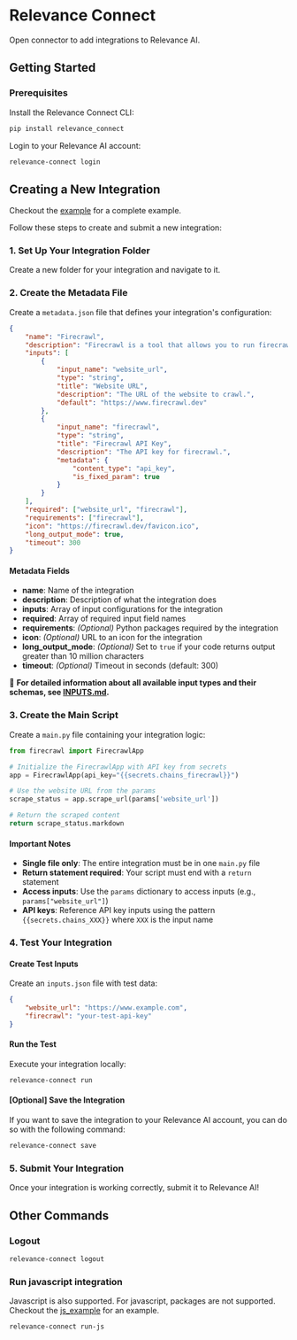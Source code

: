 # Relevance Connect

Open connector to add integrations to Relevance AI.

## Getting Started

### Prerequisites

Install the Relevance Connect CLI:

```bash
pip install relevance_connect
```

Login to your Relevance AI account:
```bash
relevance-connect login
```

## Creating a New Integration

Checkout the [example](example) for a complete example.

Follow these steps to create and submit a new integration:

### 1. Set Up Your Integration Folder

Create a new folder for your integration and navigate to it.

### 2. Create the Metadata File

Create a `metadata.json` file that defines your integration's configuration:

```json
{
    "name": "Firecrawl",
    "description": "Firecrawl is a tool that allows you to run firecrawl.",
    "inputs": [
        {
            "input_name": "website_url",
            "type": "string",
            "title": "Website URL",
            "description": "The URL of the website to crawl.",
            "default": "https://www.firecrawl.dev"
        },
        {
            "input_name": "firecrawl",
            "type": "string",
            "title": "Firecrawl API Key",
            "description": "The API key for firecrawl.",
            "metadata": {
                "content_type": "api_key",
                "is_fixed_param": true
            }
        }
    ],
    "required": ["website_url", "firecrawl"],
    "requirements": ["firecrawl"],
    "icon": "https://firecrawl.dev/favicon.ico",
    "long_output_mode": true,
    "timeout": 300
}
```

#### Metadata Fields

- **name**: Name of the integration
- **description**: Description of what the integration does
- **inputs**: Array of input configurations for the integration
- **required**: Array of required input field names
- **requirements**: *(Optional)* Python packages required by the integration
- **icon**: *(Optional)* URL to an icon for the integration
- **long_output_mode**: *(Optional)* Set to `true` if your code returns output greater than 10 million characters
- **timeout**: *(Optional)* Timeout in seconds (default: 300)

📖 **For detailed information about all available input types and their schemas, see [INPUTS.md](INPUTS.md).**

### 3. Create the Main Script

Create a `main.py` file containing your integration logic:

```python
from firecrawl import FirecrawlApp

# Initialize the FirecrawlApp with API key from secrets
app = FirecrawlApp(api_key="{{secrets.chains_firecrawl}}")

# Use the website URL from the params
scrape_status = app.scrape_url(params['website_url'])

# Return the scraped content
return scrape_status.markdown
```

#### Important Notes

- **Single file only**: The entire integration must be in one `main.py` file
- **Return statement required**: Your script must end with a `return` statement
- **Access inputs**: Use the `params` dictionary to access inputs (e.g., `params["website_url"]`)
- **API keys**: Reference API key inputs using the pattern `{{secrets.chains_XXX}}` where `XXX` is the input name

### 4. Test Your Integration

#### Create Test Inputs

Create an `inputs.json` file with test data:

```json
{
    "website_url": "https://www.example.com",
    "firecrawl": "your-test-api-key"
}
```

#### Run the Test

Execute your integration locally:

```bash
relevance-connect run
```

#### [Optional] Save the Integration

If you want to save the integration to your Relevance AI account, you can do so with the following command:

```bash
relevance-connect save
```

### 5. Submit Your Integration

Once your integration is working correctly, submit it to Relevance AI!


## Other Commands

### Logout

```bash
relevance-connect logout
```

### Run javascript integration
Javascript is also supported. For javascript, packages are not supported. Checkout the [js_example](js_example) for an example.

```bash
relevance-connect run-js
```
